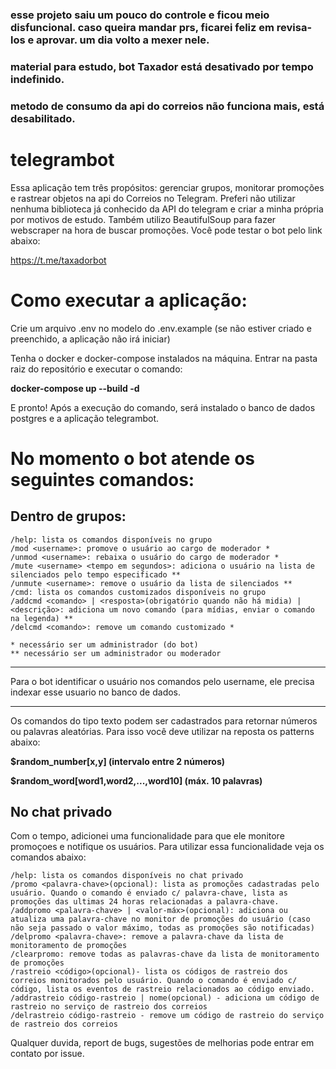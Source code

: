 ### esse projeto saiu um pouco do controle e ficou meio disfuncional. caso queira mandar prs, ficarei feliz em revisa-los e aprovar. um dia volto a mexer nele.
### material para estudo, bot Taxador está desativado por tempo indefinido.
### metodo de consumo da api do correios não funciona mais, está desabilitado.


# telegrambot

Essa aplicação tem três propósitos: gerenciar grupos, monitorar promoções e rastrear objetos na api do Correios no Telegram. Preferi não utilizar nenhuma biblioteca já conhecido da API do telegram e criar a minha própria por motivos de estudo. Também utilizo BeautifulSoup para fazer webscraper na hora de buscar promoções. Você pode testar o bot pelo link abaixo:

https://t.me/taxadorbot

# Como executar a aplicação:
Crie um arquivo .env no modelo do .env.example (se não estiver criado e preenchido, a aplicação não irá iniciar)

Tenha o docker e docker-compose instalados na máquina. Entrar na pasta raiz do repositório e executar o comando: 

**docker-compose up --build -d**

E pronto! Após a execução do comando, será instalado o banco de dados postgres e a aplicação telegrambot.

# No momento o bot atende os seguintes comandos:

## Dentro de grupos:
```
/help: lista os comandos disponíveis no grupo
/mod <username>: promove o usuário ao cargo de moderador *
/unmod <username>: rebaixa o usuário do cargo de moderador *
/mute <username> <tempo em segundos>: adiciona o usuário na lista de silenciados pelo tempo especificado **
/unmute <username>: remove o usuário da lista de silenciados **
/cmd: lista os comandos customizados disponíveis no grupo
/addcmd <comando> | <resposta>(obrigatório quando não há midia) | <descrição>: adiciona um novo comando (para mídias, enviar o comando na legenda) **
/delcmd <comando>: remove um comando customizado *

* necessário ser um administrador (do bot)
** necessário ser um administrador ou moderador
```

------

Para o bot identificar o usuário nos comandos pelo username, ele precisa indexar esse usuario no banco de dados.

------

Os comandos do tipo texto podem ser cadastrados para retornar números ou palavras aleatórias. Para isso você deve utilizar na reposta os patterns abaixo:

**$random_number\[x,y\] (intervalo entre 2 números)**

**$random_word\[word1,word2,...,word10\] (máx. 10 palavras)**

## No chat privado

Com o tempo, adicionei uma funcionalidade para que ele monitore promoçoes e notifique os usuários. Para utilizar essa funcionalidade veja os comandos abaixo:
```
/help: lista os comandos disponíveis no chat privado
/promo <palavra-chave>(opcional): lista as promoções cadastradas pelo usuário. Quando o comando é enviado c/ palavra-chave, lista as promoções das ultimas 24 horas relacionadas a palavra-chave.
/addpromo <palavra-chave> | <valor-máx>(opcional): adiciona ou atualiza uma palavra-chave no monitor de promoções do usuário (caso não seja passado o valor máximo, todas as promoções são notificadas)
/delpromo <palavra-chave>: remove a palavra-chave da lista de monitoramento de promoções
/clearpromo: remove todas as palavras-chave da lista de monitoramento de promoções
/rastreio <código>(opcional)- lista os códigos de rastreio dos correios monitorados pelo usuário. Quando o comando é enviado c/ código, lista os eventos de rastreio relacionados ao código enviado.
/addrastreio código-rastreio | nome(opcional) - adiciona um código de rastreio no serviço de rastreio dos correios
/delrastreio código-rastreio - remove um código de rastreio do serviço de rastreio dos correios
```

Qualquer duvida, report de bugs, sugestões de melhorias pode entrar em contato por issue.
